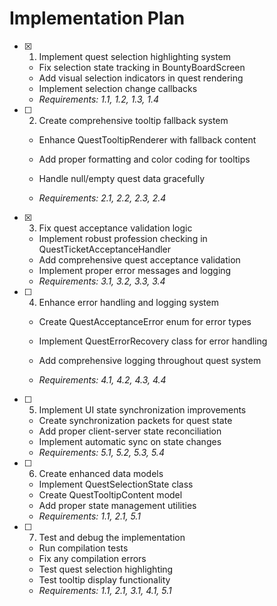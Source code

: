 # Implementation Plan

- [x] 1. Implement quest selection highlighting system


  - Fix selection state tracking in BountyBoardScreen
  - Add visual selection indicators in quest rendering
  - Implement selection change callbacks
  - _Requirements: 1.1, 1.2, 1.3, 1.4_



- [ ] 2. Create comprehensive tooltip fallback system
  - Enhance QuestTooltipRenderer with fallback content
  - Add proper formatting and color coding for tooltips


  - Handle null/empty quest data gracefully
  - _Requirements: 2.1, 2.2, 2.3, 2.4_

- [x] 3. Fix quest acceptance validation logic


  - Implement robust profession checking in QuestTicketAcceptanceHandler
  - Add comprehensive quest acceptance validation
  - Implement proper error messages and logging
  - _Requirements: 3.1, 3.2, 3.3, 3.4_



- [ ] 4. Enhance error handling and logging system
  - Create QuestAcceptanceError enum for error types
  - Implement QuestErrorRecovery class for error handling


  - Add comprehensive logging throughout quest system
  - _Requirements: 4.1, 4.2, 4.3, 4.4_

- [ ] 5. Implement UI state synchronization improvements



  - Create synchronization packets for quest state
  - Add proper client-server state reconciliation
  - Implement automatic sync on state changes
  - _Requirements: 5.1, 5.2, 5.3, 5.4_

- [ ] 6. Create enhanced data models
  - Implement QuestSelectionState class
  - Create QuestTooltipContent model
  - Add proper state management utilities
  - _Requirements: 1.1, 2.1, 5.1_

- [ ] 7. Test and debug the implementation
  - Run compilation tests
  - Fix any compilation errors
  - Test quest selection highlighting
  - Test tooltip display functionality
  - _Requirements: 1.1, 2.1, 3.1, 4.1, 5.1_